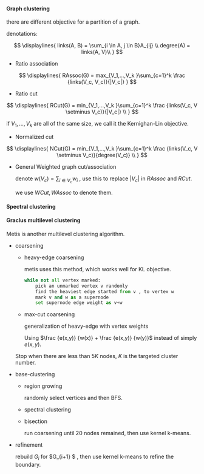 #### Graph clustering

there are different objective for a partition of a graph.

denotations:

$$
\displaylines{
links(A, B) = \sum_{i \in A, j \in B}A_{ij} \\
degree(A) = links(A, V)\\
}
$$


* Ratio association
  

$$
\displaylines{
  RAssoc(G) = max_{V_1,...,V_k }\sum_{c=1}^k \frac {links(V_c, V_c)}{|V_c|} 
}
$$


* Ratio cut
  

$$
\displaylines{
  RCut(G) = min_{V_1,...,V_k }\sum_{c=1}^k \frac {links(V_c, V \setminus V_c)}{|V_c|} \\
}
$$


  if $V_1, ..., V_k$ are all of the same size, we call it the Kernighan-Lin objective.

* Normalized cut
  

$$
\displaylines{
  NCut(G) = min_{V_1,...,V_k }\sum_{c=1}^k \frac {links(V_c, V \setminus V_c)}{degree(V_c)} \\
}
$$


* General Weighted graph cut/association

  denote $w(V_c) = \sum_{i \in V_c}w_i$ , use this to replace $|V_c|$ in $RAssoc$ and $RCut$.

  we use $WCut,  WAssoc$ to denote them.


#### Spectral clustering


#### Graclus multilevel clustering

Metis is another multilevel clustering algorithm.

* coarsening

  * heavy-edge coarsening

    metis uses this method, which works well for KL objective.

    ```python
    while not all vertex marked:
        pick an unmarked vertex v randomly
        find the heaviest edge started from v , to vertex w
        mark v and w as a supernode
        set supernode edge weight as v+w
    ```

  * max-cut coarsening

    generalization of heavy-edge with vertex weights

    Using $\frac {e(x,y)} {w(x)} +  \frac {e(x,y)} {w(y)}$ instead of simply $e(x,y)$.

  Stop when there are less than $5K$ nodes, $K$ is the targeted cluster number.

* base-clustering

  * region growing

    randomly select vertices and then BFS.

  * spectral clustering

  * bisection

    run coarsening until 20 nodes remained, then use kernel k-means.

* refinement

  rebuild $G_i$ for $G_{i+1} $ , then use kernel k-means to refine the boundary.
